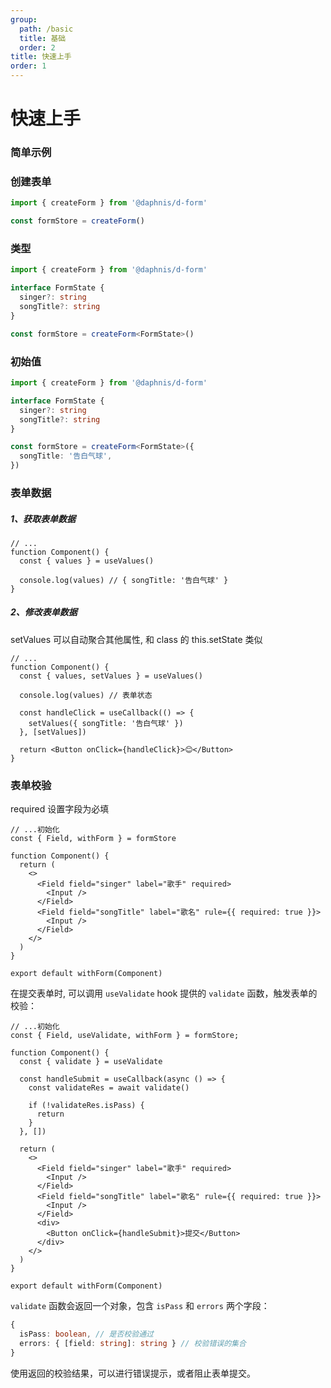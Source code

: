 ```yaml
---
group:
  path: /basic
  title: 基础
  order: 2
title: 快速上手
order: 1
---
```


# 快速上手

### 简单示例

<code src="./demo/start/Basic.tsx"></code>

### 创建表单

```ts | pure
import { createForm } from '@daphnis/d-form'

const formStore = createForm()
```

### 类型

```ts | pure
import { createForm } from '@daphnis/d-form'

interface FormState {
  singer?: string
  songTitle?: string
}

const formStore = createForm<FormState>()
```

### 初始值

```ts | pure
import { createForm } from '@daphnis/d-form'

interface FormState {
  singer?: string
  songTitle?: string
}

const formStore = createForm<FormState>({
  songTitle: '告白气球',
})
```

### 表单数据

##### 1、获取表单数据
```tsx | pure
// ...
function Component() {
  const { values } = useValues()

  console.log(values) // { songTitle: '告白气球' }
}
```

##### 2、修改表单数据
setValues 可以自动聚合其他属性, 和 class 的 this.setState 类似

```tsx | pure
// ...
function Component() {
  const { values, setValues } = useValues()

  console.log(values) // 表单状态

  const handleClick = useCallback(() => {
    setValues({ songTitle: '告白气球' })
  }, [setValues])

  return <Button onClick={handleClick}>😊</Button>
}
```

### 表单校验
required 设置字段为必填

```tsx | pure
// ...初始化
const { Field, withForm } = formStore

function Component() {
  return (
    <>
      <Field field="singer" label="歌手" required>
        <Input />
      </Field>
      <Field field="songTitle" label="歌名" rule={{ required: true }}>
        <Input />
      </Field>
    </>
  )
}

export default withForm(Component)
```

在提交表单时, 可以调用 `useValidate` hook 提供的 `validate` 函数，触发表单的校验：

```tsx | pure
// ...初始化
const { Field, useValidate, withForm } = formStore;

function Component() {
  const { validate } = useValidate

  const handleSubmit = useCallback(async () => {
    const validateRes = await validate()

    if (!validateRes.isPass) {
      return
    }
  }, [])

  return (
    <>
      <Field field="singer" label="歌手" required>
        <Input />
      </Field>
      <Field field="songTitle" label="歌名" rule={{ required: true }}>
        <Input />
      </Field>
      <div>
        <Button onClick={handleSubmit}>提交</Button>
      </div>
    </>
  )
}

export default withForm(Component)
```

`validate` 函数会返回一个对象，包含 `isPass` 和 `errors` 两个字段：

```ts | pure
{
  isPass: boolean, // 是否校验通过
  errors: { [field: string]: string } // 校验错误的集合
}
```

使用返回的校验结果，可以进行错误提示，或者阻止表单提交。

